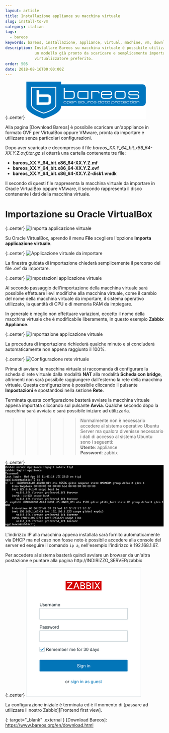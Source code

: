 ```yaml
---
layout: article
title: Installazione appliance su macchina virtuale
slug: install-to-vm
category: italian
tags:
  - bareos
keywords: bareos, installazione, appliance, virtual, machine, vm, download, ovf
description: Installare Bareos su macchina virtuale è possibile utilizzando
             un modello già pronto da scaricare e semplicemente importare nel
             virtualizzatore preferito.
order: 505
date: 2018-08-16T00:00:00Z
---
```


{:.center}
![Bareos logo](/resources/articles/bareos/logo.png)

Alla pagina [Download Bareos] è possibile scaricare un'apppliance in formato OVF
per VirtualBox oppure VMware, pronta da importare e utilizzare senza particolari
configurazioni.

Dopo aver scaricato e decompresso il file
*bareos_XX.Y_64_bit.x86_64-XX.Y.Z.ovf.tar.gz* si otterrà una cartella contenente
tre file:

* **bareos_XX.Y_64_bit.x86_64-XX.Y.Z.mf**
* **bareos_XX.Y_64_bit.x86_64-XX.Y.Z.ovf**
* **bareos_XX.Y_64_bit.x86_64-XX.Y.Z-disk1.vmdk**

Il secondo di questi file rappresenta la macchina virtuale da importare in Oracle
VirtualBox oppure VMware, il secondo rappresenta il disco contenente i dati
della macchina virtuale.

# Importazione su Oracle VirtualBox

{:.center}
![Importa applicazione virtuale](/resources/articles/zabbix/install-on-virtualbox/01.png)

Su Oracle VirtualBox, aprendo il menu **File** scegliere l'opzione
**Importa applicazione virtuale**.

{:.center}
![Applicazione virtuale da importare](/resources/articles/zabbix/install-on-virtualbox/02.png)

La finestra guidata di importazione chiederà semplicemente il percorso del file
.ovf da importare.

{:.center}
![Impostazioni applicazione virtuale](/resources/articles/zabbix/install-on-virtualbox/03.png)

Al secondo passaggio dell'importazione della macchina virtuale sarà possibile
effettuare lievi modifiche alla macchina virtuale, come il cambio del nome della
macchina virtuale da importare, il sistema operativo utilizzato, la quantità
di CPU e di memoria RAM da impiegare.

In generale è meglio non effettuare variazioni, eccetto il nome della macchina
virtuale che è modificabile liberamente, in questo esempio **Zabbix Appliance**.

{:.center}
![Importazione applicazione virtuale](/resources/articles/zabbix/install-on-virtualbox/04.png)

La procedura di importazione richiederà qualche minuto e si concluderà
automaticamente non appena raggiunto il 100%.

{:.center}
![Configurazione rete virtuale](/resources/articles/zabbix/install-on-virtualbox/05.png)

Prima di avviare la macchina virtuale si raccomanda di configurare la scheda di
rete virtuale dalla modalità **NAT** alla modalità **Scheda con bridge**,
altrimenti non sarà possibile raggiungere dall'esterno la rete della macchina
virtuale. Questa configurazione è possibile cliccando il pulsante **Impostazioni**
e spostandosi nella sezione **Rete**.

Terminata questa configurazione basterà avviare la macchina virtuale appena
importata cliccando sul pulsante **Avvia**. Qualche secondo dopo la macchina
sarà avviata e sarà possibile iniziare ad utilizzarla.

>>>>>> Normalmente non è necessario accedere al sistema operativo Ubuntu Server
ma qualora divenisse necessario i dati di accesso al sistema Ubuntu sono i
seguenti:  
**Utente**: appliance  
**Password**: zabbix

{:.center}
![Accesso al server locale](/resources/articles/zabbix/install-from-iso/03.png)

L'indirizzo IP alla macchina appena installata sarà fornito automaticamente via
DHCP ma nel caso non fosse noto è possibile accedere alla console del server
ed eseguire il comando ```ip a```, nell'esempio l'indirizzo è 192.168.1.67.

Per accedere al sistema basterà quindi avviare un browser da un'altra postazione
e puntare alla pagina http://INDIRIZZO_SERVER/zabbix

{:.center}
![Zabbix login](/resources/articles/zabbix/login.png)

La configurazione iniziale è terminata ed è il momento di
[passare ad utilizzare il nostro Zabbix][Frontend first view].

{: target="_blank" .external }
[Download Bareos]: https://www.bareos.org/en/download.html
